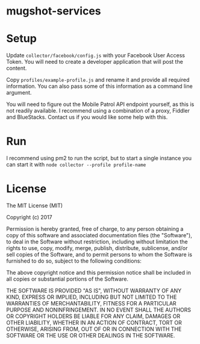 # mugshot-services

# Setup
Update `collector/facebook/config.js` with your Facebook User Access Token. You will need to create a developer application that will post the content.

Copy `profiles/example-profile.js` and rename it and provide all required information. You can also pass some of this information as a command line argument.

You will need to figure out the Mobile Patrol API endpoint yourself, as this is not readily available. I recommend using a combination of a proxy, Fiddler and BlueStacks. Contact us if you would like some help with this.

# Run
I recommend using pm2 to run the script, but to start a single instance you can start it with `node collector --profile profile-name`

# License
The MIT License (MIT)

Copyright (c) 2017

Permission is hereby granted, free of charge, to any person obtaining a copy
of this software and associated documentation files (the "Software"), to deal
in the Software without restriction, including without limitation the rights
to use, copy, modify, merge, publish, distribute, sublicense, and/or sell
copies of the Software, and to permit persons to whom the Software is
furnished to do so, subject to the following conditions:

The above copyright notice and this permission notice shall be included in
all copies or substantial portions of the Software.

THE SOFTWARE IS PROVIDED "AS IS", WITHOUT WARRANTY OF ANY KIND, EXPRESS OR
IMPLIED, INCLUDING BUT NOT LIMITED TO THE WARRANTIES OF MERCHANTABILITY,
FITNESS FOR A PARTICULAR PURPOSE AND NONINFRINGEMENT. IN NO EVENT SHALL THE
AUTHORS OR COPYRIGHT HOLDERS BE LIABLE FOR ANY CLAIM, DAMAGES OR OTHER
LIABILITY, WHETHER IN AN ACTION OF CONTRACT, TORT OR OTHERWISE, ARISING FROM,
OUT OF OR IN CONNECTION WITH THE SOFTWARE OR THE USE OR OTHER DEALINGS IN
THE SOFTWARE.
